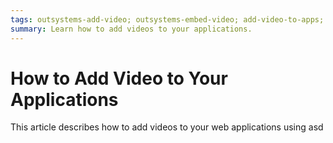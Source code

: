 ```yaml
---
tags: outsystems-add-video; outsystems-embed-video; add-video-to-apps; embed-video-to-apps; 
summary: Learn how to add videos to your applications.
---
```


# How to Add Video to Your Applications

This article describes how to add videos to your web applications using
asd
